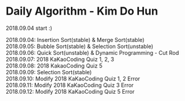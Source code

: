 # Daily Algorithm - Kim Do Hun
2018.09.04 start :)

2018.09.04: Insertion Sort(stable) & Merge Sort(stable) <br>
2018.09.05: Bubble Sort(stable) & Selection Sort(unstable) <br>
2018.09.06: Quick Sort(unstable) & Dynamic Programming - Cut Rod <br>
2018.09.07: 2018 KaKaoCoding Quiz 1, 2, 3 <br>
2018.09.08: 2018 KakaoCoding Quiz 5 <br>
2018.09.09: Selection Sort(stable) <br>
2018.09.10: Modify 2018 KaKaoCoding Quiz 1, 2 Error<br>
2018.09.11: Modify 2018 KaKaoCoding Quiz 3 Error<br>
2018.09.12: Modify 2018 KaKaoCoding Quiz 5 Error<br>
